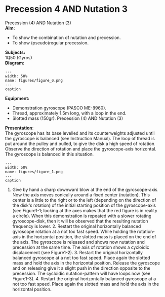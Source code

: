 # Precession  4  AND Nutation  3  
 Precession (4) AND Nutation (3)   
<b> Aim: </b>  
 
 *  To show the combination of nutation and precession. 
 *  To show (pseudo)regular precession.
   
<b> Subjects: </b>  
 1Q50 (Gyros)   
<b> Diagram: </b>  
   
```{figure} figures/figure_0.png  
---  
width: 50%  
name: figures/figure_0.png  
---  
caption  
``` 
      
<b> Equipment: </b>  
 
 *  Demonstration gyroscope (PASCO ME-8960). 
 *  Thread, approximately 1.5m long, with a loop in the end. 
 *  Slotted mass (150gr). Precession (4) AND Nutation (3)
    
<b> Presentation: </b>  
 The gyroscope has its base levelled and its counterweights adjusted until the gyroscope is balanced (see Instruction Manual). The loop of thread is put around the pulley and pulled, to give the disk a high speed of rotation. Observe the direction of rotation and place the gyroscope-axis horizontal. The gyroscope is balanced in this situation.    
```{figure} figures/figure_1.png  
---  
width: 50%  
name: figures/figure_1.png  
---  
caption  
``` 
 1. Give by hand a sharp downward blow at the end of the gyroscope-axis. Now the axis moves conically around a fixed center (nutation). This center is a little to the right or to the left (depending on the direction of the disk's rotation) of the initial starting position of the gyroscope-axis (see Figure1-1; looking at the axes makes that the red figure is in reality a circle). When this demonstration is repeated with a slower rotating gyroscope-disk, then it will be observed that the resulting nutation frequency is lower. 2. Restart the original horizontally balanced gyroscope rotation at a not too fast speed. While holding the rotation-axis in the horizontal position, the slotted mass is placed on the end of the axis. The gyroscope is released and shows now nutation and precession at the same time. The axis of rotation shows a cycloidic displacement (see Figure1-2). 3. Restart the original horizontally balanced gyroscope at a not too fast speed. Place again the slotted mass and hold the axis in the horizontal position. Release the gyroscope and on releasing give it a slight push in the direction opposite to the precession. The cycloidic nutation-pattern will have loops now (see Figure1-3). 4. Restart the original horizontally balanced gyroscope at a not too fast speed. Place again the slotted mass and hold the axis in the horizontal position. 